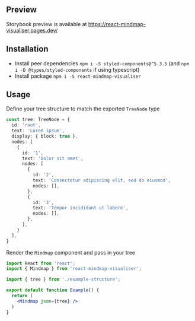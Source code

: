 ## Preview

Storybook preview is available at https://react-mindmap-visualiser.pages.dev/

## Installation

- Install peer dependencies
  `npm i -S styled-components@^5.3.5` (and `npm i -D @types/styled-components` if using typescript)
- Install package
  `npm i -S react-mindmap-visualiser`

## Usage

Define your tree structure to match the exported `TreeNode` type
```ts
const tree: TreeNode = {
  id: 'root',
  text: 'Lorem ipsum',
  display: { block: true },
  nodes: [
    {
      id: '1',
      text: 'Dolor sit amet',
      nodes: [
        {
          id: '2',
          text: 'Consectetur adipiscing elit, sed do eiusmod',
          nodes: [],
        },
        {
          id: '3',
          text: 'Tempor incididunt ut labore',
          nodes: [],
        },
      ],
    }
  ],
}
```

Render the `Mindmap` component and pass in your tree
```jsx
import React from 'react';
import { Mindmap } from 'react-mindmap-visualiser';

import { tree } from './example-structure';

export default function Example() {
  return (
    <Mindmap json={tree} />
  )
}
```
